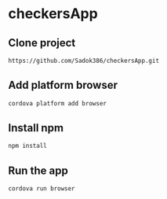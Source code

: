 # checkersApp

## Clone project

```bash
https://github.com/Sadok386/checkersApp.git
```


## Add platform browser

```bash
cordova platform add browser
```

## Install npm

```bash
npm install
```

## Run the app
```bash
cordova run browser
```
